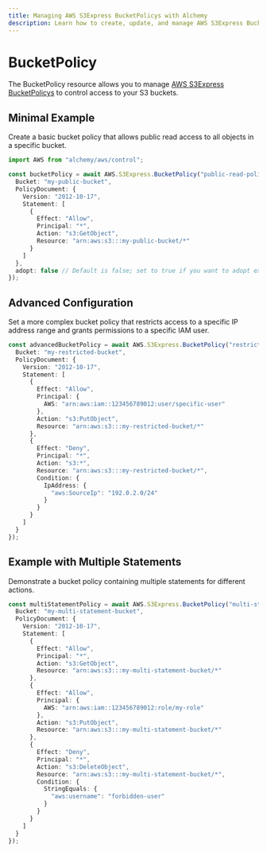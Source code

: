 ```yaml
---
title: Managing AWS S3Express BucketPolicys with Alchemy
description: Learn how to create, update, and manage AWS S3Express BucketPolicys using Alchemy Cloud Control.
---
```


# BucketPolicy

The BucketPolicy resource allows you to manage [AWS S3Express BucketPolicys](https://docs.aws.amazon.com/s3express/latest/userguide/) to control access to your S3 buckets.

## Minimal Example

Create a basic bucket policy that allows public read access to all objects in a specific bucket.

```ts
import AWS from "alchemy/aws/control";

const bucketPolicy = await AWS.S3Express.BucketPolicy("public-read-policy", {
  Bucket: "my-public-bucket",
  PolicyDocument: {
    Version: "2012-10-17",
    Statement: [
      {
        Effect: "Allow",
        Principal: "*",
        Action: "s3:GetObject",
        Resource: "arn:aws:s3:::my-public-bucket/*"
      }
    ]
  },
  adopt: false // Default is false; set to true if you want to adopt existing resources
});
```

## Advanced Configuration

Set a more complex bucket policy that restricts access to a specific IP address range and grants permissions to a specific IAM user.

```ts
const advancedBucketPolicy = await AWS.S3Express.BucketPolicy("restricted-policy", {
  Bucket: "my-restricted-bucket",
  PolicyDocument: {
    Version: "2012-10-17",
    Statement: [
      {
        Effect: "Allow",
        Principal: {
          AWS: "arn:aws:iam::123456789012:user/specific-user"
        },
        Action: "s3:PutObject",
        Resource: "arn:aws:s3:::my-restricted-bucket/*"
      },
      {
        Effect: "Deny",
        Principal: "*",
        Action: "s3:*",
        Resource: "arn:aws:s3:::my-restricted-bucket/*",
        Condition: {
          IpAddress: {
            "aws:SourceIp": "192.0.2.0/24"
          }
        }
      }
    ]
  }
});
```

## Example with Multiple Statements

Demonstrate a bucket policy containing multiple statements for different actions.

```ts
const multiStatementPolicy = await AWS.S3Express.BucketPolicy("multi-statement-policy", {
  Bucket: "my-multi-statement-bucket",
  PolicyDocument: {
    Version: "2012-10-17",
    Statement: [
      {
        Effect: "Allow",
        Principal: "*",
        Action: "s3:GetObject",
        Resource: "arn:aws:s3:::my-multi-statement-bucket/*"
      },
      {
        Effect: "Allow",
        Principal: {
          AWS: "arn:aws:iam::123456789012:role/my-role"
        },
        Action: "s3:PutObject",
        Resource: "arn:aws:s3:::my-multi-statement-bucket/*"
      },
      {
        Effect: "Deny",
        Principal: "*",
        Action: "s3:DeleteObject",
        Resource: "arn:aws:s3:::my-multi-statement-bucket/*",
        Condition: {
          StringEquals: {
            "aws:username": "forbidden-user"
          }
        }
      }
    ]
  }
});
```